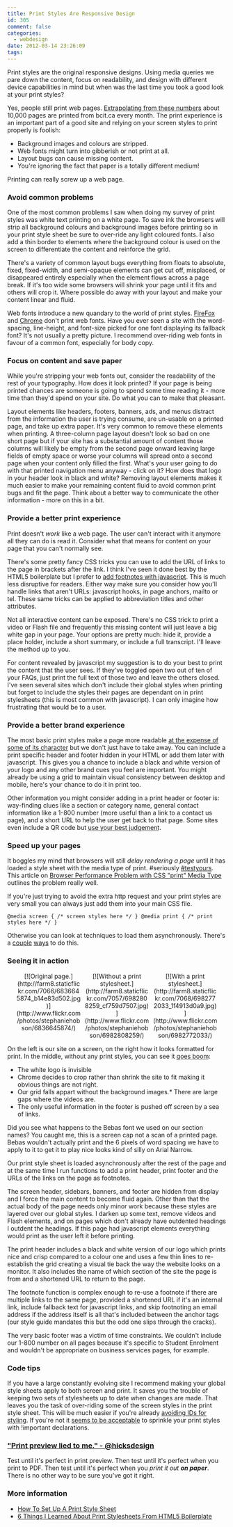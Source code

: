 ```yaml
---
title: Print Styles Are Responsive Design
id: 305
comment: false
categories:
  - webdesign
date: 2012-03-14 23:26:09
tags:
---
```


Print styles are the original responsive designs. Using media queries we pare down the content, focus on readability, and design with different device capabilities in mind but when was the last time you took a good look at your print styles?

Yes, people still print web pages. [Extrapolating from these numbers](http://devblog.xing.com/frontend/monitor-webpage-printouts/) about 10,000 pages are printed from bcit.ca every month. The print experience is an important part of a good site and relying on your screen styles to print properly is foolish:

* Background images and colours are stripped.
* Web fonts might turn into gibberish or not print at all.
* Layout bugs can cause missing content.
* You're ignoring the fact that paper is a totally different medium!

Printing can really screw up a web page.

### Avoid common problems

One of the most common problems I saw when doing my survey of print styles was white text printing on a white page. To save ink the browsers will strip all background colours and background images before printing so in your print style sheet be sure to over-ride any light coloured fonts. I also add a thin border to elements where the background colour is used on the screen to differentiate the content and reinforce the grid.

There's a variety of common layout bugs everything from floats to absolute, fixed, fixed-width, and semi-opaque elements can get cut off, misplaced, or disappeared entirely especially when the element flows across a page break. If it's too wide some browsers will shrink your page until it fits and others will crop it. Where possible do away with your layout and make your content linear and fluid.

Web fonts introduce a new quandary to the world of print styles. [FireFox](https://bugzilla.mozilla.org/show_bug.cgi?id=468568) and [Chrome](http://code.google.com/p/chromium/issues/detail?id=98011) don't print web fonts. Have you ever seen a site with the word-spacing, line-height, and font-size picked for one font displaying its fallback font? It's not usually a pretty picture. I recommend over-riding web fonts in favour of a common font, especially for body copy.

### Focus on content and save paper

While you're stripping your web fonts out, consider the readability of the rest of your typography. How does it look printed? If your page is being printed chances are someone is going to spend some time reading it - more time than they'd spend on your site. Do what you can to make that pleasant.

Layout elements like headers, footers, banners, ads, and menus distract from the information the user is trying consume, are un-usable on a printed page, and take up extra paper.  It's very common to remove these elements when printing. A three-column page layout doesn't look so bad on one short page but if your site has a substantial amount of content those columns will likely be empty from the second page onward leaving large fields of empty space or worse your columns will spread onto a second page when your content only filled the first. What's your user going to do with that printed navigation menu anyway - click on it? How does that logo in your header look in black and white? Removing layout elements makes it much easier to make your remaining content fluid to avoid common print bugs and fit the page. Think about a better way to communicate the other information - more on this in a bit.

### Provide a better print experience

Print doesn't _work_ like a web page. The user can't interact with it anymore all they can do is read it. Consider what that means for content on your page that you can't normally see.

There's some pretty fancy CSS tricks you can use to add the URL of links to the page in brackets after the link. I think I've seen it done best by the <a hef="http://html5boilerplate.com/">HTML5 boilerplate</a> but I prefer to [add footnotes with javascript](http://www.alistapart.com/articles/improvingprint/). This is much less disruptive for readers. Either way make sure you consider how you'll handle links that aren't URLs: javascript hooks, in page anchors, mailto or tel. These same tricks can be applied to abbreviation titles and other attributes.

Not all interactive content can be exposed. There's no CSS trick to print a video or Flash file and frequently this missing content will just leave a big white gap in your page. Your options are pretty much: hide it, provide a place holder, include a short summary, or include a full transcript. I'll leave the method up to you.

For content revealed by javascript my suggestion is to do your best to print the content that the user sees. If they've toggled open two out of ten of your FAQs, just print the full text of those two and leave the others closed. I've seen several sites which don't include their global styles when printing but forget to include the styles their pages are dependant on in print stylesheets (this is most common with javascript). I can only imagine how frustrating that would be to a user.

### Provide a better brand experience

The most basic print styles make a page more readable [at the expense of some of its character](http://evolt.org/ResponsiveWebAndPrint) but we don't just have to take away. You can include a print specific header and footer hidden in your HTML or add them later with javascript. This gives you a chance to include a black and white version of your logo and any other brand cues you feel are important. You might already be using a grid to maintain visual consistency between desktop and mobile, here's your chance to do it in print too.

Other information you might consider adding in a print header or footer is: way-finding clues like a section or category name, general contact information like a 1-800 number (more useful than a link to a contact us page), and a short URL to help the user get back to that page. Some sites even include a QR code but <abbr title="don't do it">use your best judgement</abbr>.

### Speed up your pages

It boggles my mind that browsers will still _delay rendering a page_ until it has loaded a style sheet with the media type of print. #seriously [#testyours](http://www.phpied.com/files/css-loading/print.php). This article on [Browser Performance Problem with CSS "print" Media Type](http://zoompf.com/blog/2009/12/browser-performance-problem-with-css-print-media-type) outlines the problem really well.

If you're just trying to avoid the extra http request and your print styles are very small you can always just add them into your main CSS file.

`@media screen {
/* screen styles here */
}
@media print {
/* print styles here */
}`

Otherwise you can look at techniques to load them asynchronously. There's a [couple](http://www.bulletbits.com/delay-loading-the-print-stylesheet/) [ways](http://www.duncanmcdougall.co.uk/delay-loading-the-print-stylesheet) to do this.

### Seeing it in action

<div style="text-align:center;margin:1em;"><span style="width:31%;display:inline-block;padding-right:2%;vertical-align:top;">[![Original page.](http://farm8.staticflickr.com/7066/6836645874_b14e83d502.jpg)](http://www.flickr.com/photos/stephaniehobson/6836645874/)</span><span style="width:31%;display:inline-block;padding-right:2%;vertical-align:top;">[![Without a print stylesheet.](http://farm8.staticflickr.com/7057/6982808259_cf759d7507.jpg)](http://www.flickr.com/photos/stephaniehobson/6982808259/)</span><span style="width:31%;display:inline-block;vertical-align:top;">[![With a print stylesheet.](http://farm8.staticflickr.com/7068/6982772033_1f4913d0a9.jpg)](http://www.flickr.com/photos/stephaniehobson/6982772033/)
</span>
</div>

On the left is our site on a screen, on the right how it looks formatted for print. In the middle, without any print styles, you can see it <abbr title="has a number of problems">goes boom</abbr>:

* The white logo is invisible
* Chrome decides to crop rather than shrink the site to fit making it obvious things are not right.
* Our grid falls appart without the background images.*   There are large gaps where the videos are.
* The only useful information in the footer is pushed off screen by a sea of links.

Did you see what happens to the Bebas font we used on our section names? You caught me, this is a screen cap not a scan of a printed page. Bebas wouldn't actually print and the 6 pixels of word spacing we have to apply to it to get it to play nice looks kind of silly on Arial Narrow.

Our print style sheet is loaded asynchronously after the rest of the page and at the same time I run functions to add a print header, print footer and the URLs of the links on the page as footnotes.

The screen header, sidebars, banners, and footer are hidden from display and I force the main content to become fluid again. Other than that the  actual body of the page needs only minor work because these styles are layered over our global styles. I darken up some text, remove videos and Flash elements, and on pages which don't already have outdented headings I outdent the headings. If this page had javascript elements everything would print as the user left it before printing.

The print header includes a black and white version of our logo which prints nice and crisp compared to a colour one and uses a few thin lines to re-establish the grid creating a visual tie back the way the website looks on a monitor. It also includes the name of which section of the site the page is from and a shortened URL to return to the page.

The footnote function is complex enough to re-use a footnote if there are multiple links to the same page, provided a shortened URL if it's an internal link, include fallback text for javascript links, and skip footnoting an email address if the address itself is all that's included between the anchor tags (our style guide mandates this but the odd one slips through the cracks).

The very basic footer was a victim of time constraints. We couldn't include our 1-800 number on all pages because it's specific to Student Enrolment and wouldn't be appropriate on business services pages, for example.

### Code tips

If you have a large constantly evolving site I recommend making your global style sheets apply to both screen and print. It saves you the trouble of keeping two sets of stylesheets up to date when changes are made. That leaves you the task of over-riding some of the screen styles in the print style sheet. This will be much easier if you're already [avoiding IDs for styling](http://oli.jp/2011/ids/). If you're not it [seems to be acceptable](http://coding.smashingmagazine.com/2010/11/02/the-important-css-declaration-how-and-when-to-use-it/) to sprinkle your print styles with !important declarations.

### ["Print preview lied to me." - @hicksdesign](https://twitter.com/#!/Hicksdesign/status/12243956069)

Test until it's perfect in print preview.
Then test until it's perfect when you print to PDF.
Then test until it's perfect when you _print it out **on paper**_.
There is no other way to be sure you've got it right.

### More information

* [How To Set Up A Print Style Sheet](http://coding.smashingmagazine.com/2011/11/24/how-to-set-up-a-print-style-sheet/)
* [6 Things I Learned About Print Stylesheets From HTML5 Boilerplate](http://designshack.net/articles/css/6-thinks-i-learned-about-print-stylesheets-from-html5-boilerplate/)